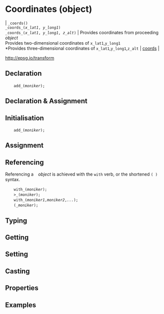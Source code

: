 # Coordinates (object)

| <a name="coords"></a> `_coords()`<br>`_coords_(`*`x_lat1`*`, `*`y_long1`*`)`<br>`_coords_(`*`x_lat1`*`, `*`y_long1`*`, `*`z_alt`*`)` | Provides coordinates from proceeding *object*<br>Provides two-dimensional coordinates of `x_lat1`,`y_long1`<br>*Provides three-dimensional coordinates of `x_lat1`,`y_long1`,`z_alt` | [coords](../obj/coords.md#waypoint) |

http://epsg.io/transform

<a name="declare"></a>
## Declaration

&nbsp;&nbsp;&nbsp;&nbsp;&nbsp;&nbsp; `add_(`*`moniker`*`);`<br>

<a name="declare_assign"></a>
## Declaration & Assignment

<a name="initial"></a>
## Initialisation

&nbsp;&nbsp;&nbsp;&nbsp;&nbsp;&nbsp; `add_(`*`moniker`*`);`<br>

<a name="assign"></a>
## Assignment

<a name="reference"></a>
## Referencing
Referencing a ` ` *object* is achieved with the `with` verb, or the shortened `(`*` `*`)` syntax. 

&nbsp;&nbsp;&nbsp;&nbsp;&nbsp;&nbsp; `with_(`*`moniker`*`);`<br>
&nbsp;&nbsp;&nbsp;&nbsp;&nbsp;&nbsp; `>_(`*`moniker`*`);`<br>
&nbsp;&nbsp;&nbsp;&nbsp;&nbsp;&nbsp; `with_(`*`moniker1`*`,`*`moniker2`*`,`*`...`*`);`<br>
&nbsp;&nbsp;&nbsp;&nbsp;&nbsp;&nbsp; `(`*`_moniker`*`);`

<a name="type"></a>
## Typing

<a name="get"></a>
## Getting

<a name="set"></a>
## Setting

<a name="cast"></a>
## Casting

<a name="properties"></a>
## Properties

<a name="example"></a>
## Examples